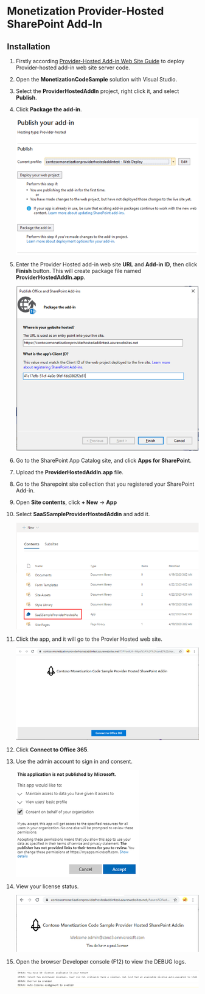 # Monetization Provider-Hosted SharePoint Add-In

## Installation

1. Firstly according [Provider-Hosted Add-in Web Site Guide](./ProviderHostedWebSiteDeploymentGuide.md) to deploy Provider-hosted add-in web site server code.

1. Open the **MonetizationCodeSample** solution with Visual Studio.

1. Select the **ProviderHostedAddIn** project, right click it, and select **Publish**.

1. Click **Package the add-in**.

   ![image-openAddIn4](Images/36.png)

1. Enter the Provider Hosted add-in web site **URL** and **Add-in ID**, then click **Finish** button.  This will create package file named **ProviderHostedAddIn.app**.

   ![image-openAddIn4](Images/37.png)

1. Go to the SharePoint App Catalog site, and click **Apps for SharePoint**.

1. Upload the **ProviderHostedAddIn.app** file.

1. Go to the Sharepoint site collection that you registered your SharePoint Add-in.

1. Open **Site contents**, click **+ New** -> **App**

1. Select **SaaSSampleProviderHostedAddin** and add it.

   ![image-openAddIn4](Images/38.png)

1. Click the app, and it will go to the Provier Hosted web site.

   ![image-openAddIn4](Images/39.png)

1. Click **Connect to Office 365**.

1. Use the admin account to sign in and consent.

   ![image-openAddIn3](Images/15.png)

1. View your license status.

   ![image-openAddIn3](Images/40.png)

1. Open the browser Developer console (F12) to view the DEBUG logs.

   ![image-openAddIn4](Images/27.png)
